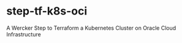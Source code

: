 # step-tf-k8s-oci

A Wercker Step to Terraform a Kubernetes Cluster on Oracle Cloud Infrastructure



